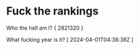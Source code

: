 # Fuck the rankings

Who the hell am I?
{ 2821320 }

What fucking year is it?
[ 2024-04-01T04:38:38Z ]
